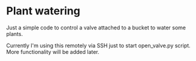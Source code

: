 # Plant watering

Just a simple code to control a valve attached to a bucket to water some plants.

Currently I'm using this remotely via SSH just to start open_valve.py script. More functionality will be added later.